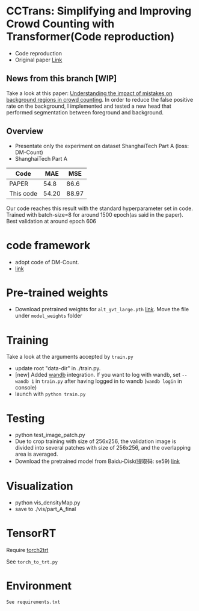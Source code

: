 # CCTrans: Simplifying and Improving Crowd Counting with Transformer(Code reproduction)
* Code reproduction
* Original paper [Link](https://arxiv.org/pdf/2109.14483.pdf)

## News from this branch [WIP]
Take a look at this paper: [Understanding the impact of mistakes on background regions in crowd counting](https://arxiv.org/abs/2003.13759).
In order to reduce the false positive rate on the background, I implemented and tested a new head that performed segmentation between foreground and background.

## Overview
* Presentate only the experiment on dataset ShanghaiTech Part A (loss: DM-Count)
* ShanghaiTech Part A 

| Code      | MAE   | MSE      |
|-----------|-------|-------|
| PAPER     | 54.8  | 86.6  |
| This code | 54.20 | 88.97 |

Our code reaches this result with the standard hyperparameter set in code. Trained with batch-size=8 for around 1500 epoch(as said in the paper). Best validation at around epoch 606
# code framework
* adopt code of DM-Count.
* [link](https://github.com/cvlab-stonybrook/DM-Count)

# Pre-trained weights
* Download  pretrained weights for ```alt_gvt_large.pth```  [link](https://drive.google.com/file/d/1um39wxIaicmOquP2fr_SiZdxNCUou8w-/view). Move the file under ```model_weights``` folder

# Training
Take a look at the arguments accepted by ```train.py```
* update root "data-dir" in ./train.py.
* [new] Added [wandb](https://wandb.ai/) integration. If you want to log with wandb, set ```--wandb 1``` in ```train.py``` after having logged in to wandb (```wandb login``` in console)
* launch with ```python train.py```

# Testing
* python test_image_patch.py
* Due to crop training with size of 256x256, the validation image is divided into several patches with size of 256x256, and the overlapping area is averaged.
* Download the pretrained model from Baidu-Disk(提取码: se59) [link](https://pan.baidu.com/s/16qY_cFIUAUaDRsdr5vNsWQ)

# Visualization
* python vis_densityMap.py
* save to ./vis/part_A_final

# TensorRT
Require [torch2trt](https://github.com/NVIDIA-AI-IOT/torch2trt)

See ```torch_to_trt.py```

# Environment
	See requirements.txt
	


